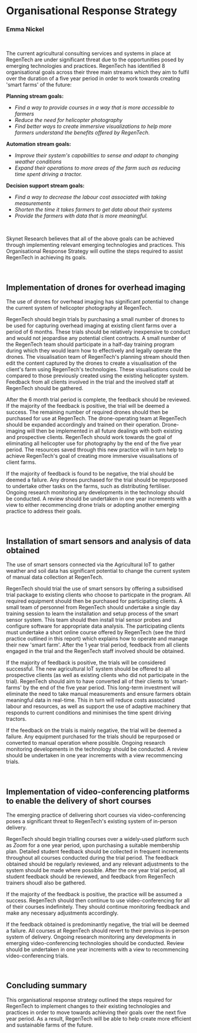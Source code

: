 # Organisational Response Strategy
### Emma Nickel

<br>

The current agricultural consulting services and systems in place at RegenTech are under significant threat due to the opportunities posed by emerging technologies and practices. RegenTech has identified 8 organisational goals across their three main streams which they aim to fulfil over the duration of a five year period in order to work towards creating 'smart farms' of the future:

**Planning stream goals:**
- *Find a way to provide courses in a way that is more accessible to farmers*
- *Reduce the need for helicopter photography*
- *Find better ways to create immersive visualizations to help more farmers understand the benefits offered by RegenTech.*

**Automation stream goals:** 
- *Improve their system's capabilities to sense and adapt to changing weather conditions*
- *Expand their operations to more areas of the farm such as reducing time spent driving a tractor.*

**Decision support stream goals:**
- *Find a way to decrease the labour cost associated with taking measurements*
- *Shorten the time it takes farmers to get data about their systems*
- *Provide the farmers with data that is more meaningful.*

<br>

Skynet Research believes that all of the above goals can be achieved through implementing relevant emerging technologies and practices. This Organisational Response Strategy will outline the steps required to assist RegenTech in achieving its goals.

<br>

## Implementation of drones for overhead imaging
The use of drones for overhead imaging has significant potential to change the current system of helicopter photography at RegenTech.

RegenTech should begin trials by purchasing a small number of drones to be used for capturing overhead imaging at existing client farms over a period of 6 months. These trials should be relatively inexpensive to conduct and would not jeopardise any potential client contracts. A small number of the RegenTech team should participate in a half-day training program during which they would learn how to effectively and legally operate the drones. The visualisation team of RegenTech's planning stream should then edit the content captured by the drones to create a visualisation of the client's farm using RegenTech's technologies. These visualisations could be compared to those previously created using the existing helicopter system. Feedback from all clients involved in the trial and the involved staff at RegenTech should be gathered.

After the 6 month trial period is complete, the feedback should be reviewed. If the majority of the feedback is positive, the trial will be deemed a success. The remaining number of required drones should then be purchased for use at RegenTech. The drone-operating team at RegenTech should be expanded accordingly and trained on their operation. Drone-imaging will then be implemented in all future dealings with both existing and prospective clients. RegenTech should work towards the goal of eliminating all helicopter use for photography by the end of the five year period. The resources saved through this new practice will in turn help to achieve RegenTech's goal of creating more immersive visualisations of client farms. 

If the majority of feedback is found to be negative, the trial should be deemed a failure. Any drones purchased for the trial should be repurposed to undertake other tasks on the farms, such as distributing fertiliser. Ongoing research monitoring any developments in the technology should be conducted. A review should be undertaken in one year increments with a view to either recommencing drone trials or adopting another emerging practice to address their goals.

<br>

## Installation of smart sensors and analysis of data obtained

The use of smart sensors connected via the Agricultural IoT to gather weather and soil data has significant potential to change the current system of manual data collection at RegenTech.

RegenTech should trial the use of smart sensors by offering a subsidised trial package to existing clients who choose to particpate in the program.
All required equipment should then be purchased for participating clients. A small team of personnel from RegenTech should undertake a single day training session to learn the installation and setup process of the smart sensor system. This team should then install trial sensor probes and configure software for appropriate data analysis. The participating clients must undertake a short online course offered by RegenTech (see the third practice outlined in this report) which explains how to operate and manage their new 'smart farm'. After the 1 year trial period, feedback from all clients engaged in the trial and the RegenTech staff involved should be obtained.

If the majority of feedback is positive, the trials will be considered successful. The new agricultural IoT system should be offered to all prospective clients (as well as existing clients who did not participate in the trial). RegenTech should aim to have converted all of their clients to 'smart-farms' by the end of the five year period. This long-term investment will eliminate the need to take manual measurements and ensure farmers obtain meaningful data in real-time. This in turn will reduce costs associated labour and resources, as well as support the use of adaptive machinery that responds to current conditions and minimises the time spent driving tractors.

If the feedback on the trials is mainly negative, the trial will be deemed a failure. Any equipment purchased for the trials should be repurposed or converted to manual operation where possible. Ongoing research monitoring developments in the technology should be conducted. A review should be undertaken in one year increments with a view recommencing trials.

<br>

## Implementation of video-conferencing platforms to enable the delivery of short courses

The emerging practice of delivering short courses via video-conferencing poses a significant threat to RegenTech's existing system of in-person delivery.

RegenTech should begin trialling courses over a widely-used platform such as *Zoom* for a one year period, upon purchasing a suitable membership plan.
Detailed student feedback should be collected in frequent increments throughout all courses conducted during the trial period. The feedback obtained should be regularly reviewed, and any relevant adjustments to the system should be made where possible. After the one year trial period, all student feedback should be reviewed, and feedback from RegenTech trainers shoudl also be gathered.

If the majority of the feedback is positive, the practice will be assumed a success. RegenTech should then continue to use video-conferencing for all of their courses indefinitely. They should continue monitoring feedback and make any necessary adjustments accordingly.

If the feedback obtained is predominantly negative, the trial will be deemed a failure. All courses at RegenTech should revert to their previous in-person system of delivery. Ongoing research monitoring any developments in emerging video-conferencing technologies should be conducted. Review should be undertaken in one year increments with a view to recommencing video-conferencing trials.

<br>

## Concluding summary

This organisational response strategy outlined the steps required for RegenTech to implement changes to their existing technologies and practices in order to move towards achieving their goals over the next five year period. As a result, RegenTech will be able to help create more efficient and sustainable farms of the future.
